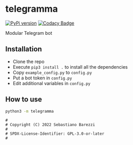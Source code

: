 # telegramma

[![PyPi version](https://img.shields.io/pypi/v/telegramma)](https://pypi.org/project/twrpdtgen/)
[![Codacy Badge](https://app.codacy.com/project/badge/Grade/b7542e702fa847f9b85e41b175a8687e)](https://www.codacy.com/gh/SebaUbuntu/telegramma/dashboard?utm_source=github.com&amp;utm_medium=referral&amp;utm_content=SebaUbuntu/telegramma&amp;utm_campaign=Badge_Grade)

Modular Telegram bot

## Installation

-   Clone the repo
-   Execute `pip3 install .` to install all the dependencies
-   Copy `example_config.py` to `config.py`
-   Put a bot token in `config.py`
-   Edit additional variables in `config.py`

## How to use

```sh
python3 -m telegramma
```

```
#
# Copyright (C) 2022 Sebastiano Barezzi
#
# SPDX-License-Identifier: GPL-3.0-or-later
#
```
